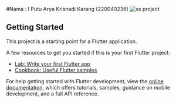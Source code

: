 #Nama : I Putu Arya Krisnadi Karang (220040236)
![ss project](https://github.com/user-attachments/assets/4290c93f-0b24-4d07-aa35-44a842265b19)

## Getting Started

This project is a starting point for a Flutter application.

A few resources to get you started if this is your first Flutter project:

- [Lab: Write your first Flutter app](https://docs.flutter.dev/get-started/codelab)
- [Cookbook: Useful Flutter samples](https://docs.flutter.dev/cookbook)

For help getting started with Flutter development, view the
[online documentation](https://docs.flutter.dev/), which offers tutorials,
samples, guidance on mobile development, and a full API reference.
